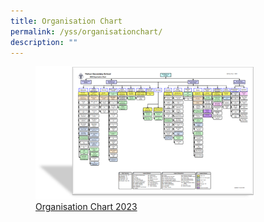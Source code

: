 ```yaml
---
title: Organisation Chart
permalink: /yss/organisationchart/
description: ""
---
```

<figure><a href="/files/YSS/orgchart%202023_v11.pdf">
<img src="/images/YSS/OrgChart-23.png" style="width:350px;">Organisation Chart 2023</a></figure>
